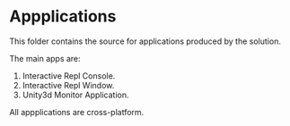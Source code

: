 # Appplications

This folder contains the source for applications produced by the solution.

The main apps are:

1. Interactive Repl Console.
2. Interactive Repl Window.
3. Unity3d Monitor Application.

All appplications are cross-platform.
